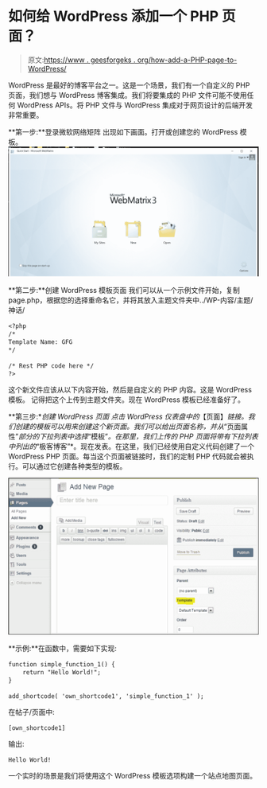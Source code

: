 # 如何给 WordPress 添加一个 PHP 页面？

> 原文:[https://www . geesforgeks . org/how-add-a-PHP-page-to-WordPress/](https://www.geeksforgeeks.org/how-to-add-a-php-page-to-wordpress/)

WordPress 是最好的博客平台之一。这是一个场景，我们有一个自定义的 PHP 页面，我们想与 WordPress 博客集成。我们将要集成的 PHP 文件可能不使用任何 WordPress APIs。将 PHP 文件与 WordPress 集成对于网页设计的后端开发非常重要。

**第一步:**登录微软网络矩阵
出现如下画面。打开或创建您的 WordPress 模板。
![](img/ea000ce25a3fbb5b3d4e05d6997f1ec5.png)

**第二步:**创建 WordPress 模板页面
我们可以从一个示例文件开始，复制 page.php，根据您的选择重命名它，并将其放入主题文件夹中../WP-内容/主题/神话/

```
<?php
/*
Template Name: GFG
*/

/* Rest PHP code here */
?>
```

这个新文件应该从以下内容开始，然后是自定义的 PHP 内容。这是 WordPress 模板。
记得把这个上传到主题文件夹。现在 WordPress 模板已经准备好了。

**第三步:**创建 WordPress 页面
点击 WordPress 仪表盘中的*【页面】*链接。我们创建的模板可以用来创建这个新页面。我们可以给出页面名称，并从*“页面属性”*部分的下拉列表中选择*“模板”*。在那里，我们上传的 PHP 页面将带有下拉列表中列出的*“极客博客”*。现在发表。在这里，我们已经使用自定义代码创建了一个 WordPress PHP 页面。每当这个页面被链接时，我们的定制 PHP 代码就会被执行。可以通过它创建各种类型的模板。

![](img/aaee23b2899ab28ce176eb4441ffefc9.png)

**示例:**在函数中，需要如下实现:

```
function simple_function_1() {
    return "Hello World!";
}

add_shortcode( 'own_shortcode1', 'simple_function_1' );
```

在帖子/页面中:

```
[own_shortcode1]
```

输出:

```
Hello World!
```

一个实时的场景是我们将使用这个 WordPress 模板选项构建一个站点地图页面。